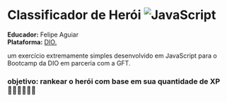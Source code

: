 # Classificador de Herói 	![JavaScript](https://img.shields.io/badge/javascript-%23323330.svg?style=for-the-badge&logo=javascript&logoColor=%23F7DF1E)

**Educador:** Felipe Aguiar  
**Plataforma:** [DIO.](https://dio.me)

um exercício extremamente simples desenvolvido em JavaScript para o Bootcamp da DIO em parceria com a GFT.

### objetivo: rankear o herói com base em sua quantidade de XP 🦸🏻‍♀️🦸🏻‍♀️

